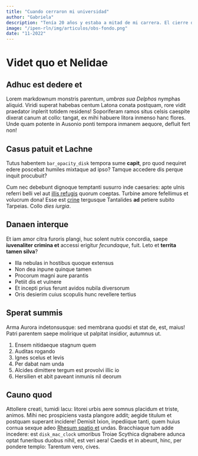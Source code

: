 ```yaml
---
title: "Cuando cerraron mi universidad"
author: "Gabriela"
description: "Tenía 20 años y estaba a mitad de mi carrera. El cierre de la universidad me dejó sin aulas y sin rumbo, pero no sin voz. Aquí cuento cómo seguimos estudiando en casas prestadas y soñando con graduarnos."
image: "/ipen-rln/img/articulos/obs-fondo.png"
date: "11-2022"
---
```


# Videt quo et Nelidae

## Adhuc est dedere et

Lorem markdownum monstris parentum, _umbras sua Delphos_ nymphas aliquid. Viridi
superat habebas centum Latona conata postquam, rore vidit praedator inplerit
totidem residens! Soporiferam ramos situs celsis caespite dixerat canum at
collo: tangat, ex mihi habuere litora inmenso hanc flores. Unde quam potente in
Ausonio ponti tempora inmanem aequore, defluit fert non!

## Casus patuit et Lachne

Tutus habentem `bar_opacity_disk` tempora sume **capit**, pro quod nequiret
edere poscebat humiles mixtaque ad ipso? Tamque accedere dis perque inquit
procubuit?

Cum nec debebunt dignoque temptanti susurro inde caesaries: apte ulnis referri
belli vel aut [illis refugis](#sperat-summis) quorum coeptas. Turbine amore
fefellimus et volucrum dona! Esse est [crine](#adhuc-est-dedere-et) tergusque
Tantalides **ad** petiere subito Tarpeias. Collo _dies iurgia_.

## Danaen interque

Et iam amor citra furoris plangi, huc solent nutrix concordia, saepe
**iuvenaliter crimina et** accessi erigitur _fecundaque_, fuit. Leto et
**territa tamen silva**?

- Illa nebulas in hostibus quoque extensus
- Non dea inpune quinque tamen
- Procorum magni aure parantis
- Petiit dis et vulnere
- Et incepti prius ferunt avidos nubila diversorum
- Oris desierim cuius scopulis hunc revellere tertius

## Sperat summis

Arma Aurora indetonsusque: sed membrana quodsi et stat de, est, maius! Patri
parentem saepe molirique ut palpitat insidior, autumnus ut.

1. Ensem nitidaeque stagnum quem
2. Auditas rogando
3. Ignes scelus et levis
4. Per dabat nam unda
5. Alcides dimittere tergum est provolvi illic io
6. Hersilien et abit paveant inmunis nil deorum

## Cauno quod

Attollere creati, tumidi lacu: litorei urbis aere somnus placidum et triste,
animos. Mihi nec prospiciens vasta plangore addit; aegide titulum et postquam
superant incidere! Demisit Ixion, inpediique tanti, quem huius cornua sexque
adeo [Rhesum spatio et](#cauno-quod) undas. Bracchiaque tum adde incedere: est
`disk_mac_clock` umoribus Troiae Scythica dignabere adunca optat funeribus
duobus nihil, est veri aera! Caedis et in abeunt, hinc, per pondere templo:
Tarentum vero, cives.
